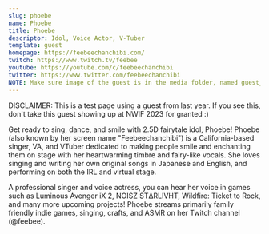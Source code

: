 ```yaml
---
slug: phoebe
name: Phoebe
title: Phoebe
descriptor: Idol, Voice Actor, V-Tuber
template: guest
homepage: https://feebeechanchibi.com/
twitch: https://www.twitch.tv/feebee
youtube: https://youtube.com/c/feebeechanchibi
twitter: https://www.twitter.com/feebeechanchibi
NOTE: Make sure image of the guest is in the media folder, named guest_(YEAR)_(GUEST_SLUG).png
---
```


DISCLAIMER: This is a test page using a guest from last year. If you see this, don't take this guest showing up at 
NWIF 2023 for granted :)

Get ready to sing, dance, and smile with 2.5D fairytale idol, Phoebe! Phoebe (also known by her screen name "Feebeechanchibi") is a California-based singer, VA, and VTuber dedicated to making people smile and enchanting them on stage with her heartwarming timbre and fairy-like vocals. She loves singing and writing her own original songs in Japanese and English, and performing on both the IRL and virtual stage.  

A professional singer and voice actress, you can hear her voice in games such as Luminous Avenger iX 2, NOISZ STΔRLIVHT, Wildfire: Ticket to Rock, and many more upcoming projects! Phoebe streams primarily family friendly indie games, singing, crafts, and ASMR on her Twitch channel (@feebee).